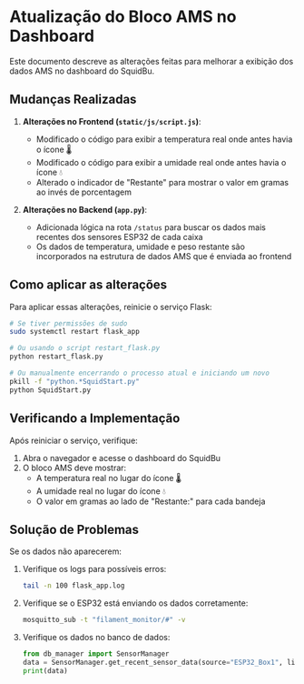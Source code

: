 # Atualização do Bloco AMS no Dashboard

Este documento descreve as alterações feitas para melhorar a exibição dos dados AMS no dashboard do SquidBu.

## Mudanças Realizadas

1. **Alterações no Frontend (`static/js/script.js`)**:
   - Modificado o código para exibir a temperatura real onde antes havia o ícone 🌡️
   - Modificado o código para exibir a umidade real onde antes havia o ícone 💧
   - Alterado o indicador de "Restante" para mostrar o valor em gramas ao invés de porcentagem

2. **Alterações no Backend (`app.py`)**:
   - Adicionada lógica na rota `/status` para buscar os dados mais recentes dos sensores ESP32 de cada caixa
   - Os dados de temperatura, umidade e peso restante são incorporados na estrutura de dados AMS que é enviada ao frontend

## Como aplicar as alterações

Para aplicar essas alterações, reinicie o serviço Flask:

```bash
# Se tiver permissões de sudo
sudo systemctl restart flask_app

# Ou usando o script restart_flask.py
python restart_flask.py

# Ou manualmente encerrando o processo atual e iniciando um novo
pkill -f "python.*SquidStart.py"
python SquidStart.py
```

## Verificando a Implementação

Após reiniciar o serviço, verifique:

1. Abra o navegador e acesse o dashboard do SquidBu
2. O bloco AMS deve mostrar:
   - A temperatura real no lugar do ícone 🌡️
   - A umidade real no lugar do ícone 💧
   - O valor em gramas ao lado de "Restante:" para cada bandeja

## Solução de Problemas

Se os dados não aparecerem:

1. Verifique os logs para possíveis erros:
   ```bash
   tail -n 100 flask_app.log
   ```

2. Verifique se o ESP32 está enviando os dados corretamente:
   ```bash
   mosquitto_sub -t "filament_monitor/#" -v
   ```

3. Verifique os dados no banco de dados:
   ```python
   from db_manager import SensorManager
   data = SensorManager.get_recent_sensor_data(source="ESP32_Box1", limit=1)
   print(data)
   ``` 